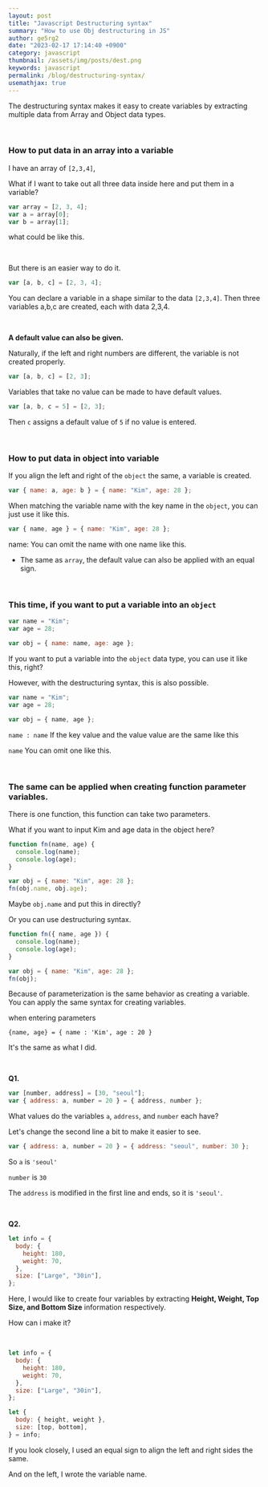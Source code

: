 ```yaml
---
layout: post
title: "Javascript Destructuring syntax"
summary: "How to use Obj destructuring in JS"
author: ge5rg2
date: "2023-02-17 17:14:40 +0900"
category: javascript
thumbnail: /assets/img/posts/dest.png
keywords: javascript
permalink: /blog/destructuring-syntax/
usemathjax: true
---
```


The destructuring syntax makes it easy to create variables by extracting multiple data from Array and Object data types.

<br/>

### **How to put data in an array into a variable**

I have an array of `[2,3,4]`,

What if I want to take out all three data inside here and put them in a variable?

```jsx
var array = [2, 3, 4];
var a = array[0];
var b = array[1];
```

what could be like this.

<br/>

But there is an easier way to do it.

```jsx
var [a, b, c] = [2, 3, 4];
```

You can declare a variable in a shape similar to the data `[2,3,4]`.
Then three variables a,b,c are created, each with data 2,3,4.

<br/>

**A default value can also be given.**

Naturally, if the left and right numbers are different, the variable is not created properly.

```jsx
var [a, b, c] = [2, 3];
```

Variables that take no value can be made to have default values.

```jsx
var [a, b, c = 5] = [2, 3];
```

Then `c` assigns a default value of `5` if no value is entered.

<br/>

### How to put data in object into variable

If you align the left and right of the `object` the same, a variable is created.

```jsx
var { name: a, age: b } = { name: "Kim", age: 28 };
```

When matching the variable name with the key name in the `object`, you can just use it like this.

```jsx
var { name, age } = { name: "Kim", age: 28 };
```

name: You can omit the name with one name like this.

- The same as `array`, the default value can also be applied with an equal sign.

<br/>

### This time, if you want to put a variable into an `object`

```jsx
var name = "Kim";
var age = 28;

var obj = { name: name, age: age };
```

If you want to put a variable into the `object` data type, you can use it like this, right?

However, with the destructuring syntax, this is also possible.

```jsx
var name = "Kim";
var age = 28;

var obj = { name, age };
```

`name : name` If the key value and the value value are the same like this

`name` You can omit one like this.

<br/>

### The same can be applied when creating function parameter variables.

There is one function, this function can take two parameters.

What if you want to input Kim and age data in the object here?

```jsx
function fn(name, age) {
  console.log(name);
  console.log(age);
}

var obj = { name: "Kim", age: 28 };
fn(obj.name, obj.age);
```

Maybe `obj.name` and put this in directly?

Or you can use destructuring syntax.

```jsx
function fn({ name, age }) {
  console.log(name);
  console.log(age);
}

var obj = { name: "Kim", age: 28 };
fn(obj);
```

Because of parameterization is the same behavior as creating a variable.
You can apply the same syntax for creating variables.

when entering parameters

`{name, age} = { name : 'Kim', age : 20 }`

It's the same as what I did.

<br/>

**Q1.**

```jsx
var [number, address] = [30, "seoul"];
var { address: a, number = 20 } = { address, number };
```

What values do the variables `a`, `address`, and `number` each have?

Let's change the second line a bit to make it easier to see.

```jsx
var { address: a, number = 20 } = { address: "seoul", number: 30 };
```

So `a` is `'seoul'`

`number` is `30`

The `address` is modified in the first line and ends, so it is `'seoul'`.

<br/>

**Q2.**

```jsx
let info = {
  body: {
    height: 180,
    weight: 70,
  },
  size: ["Large", "30in"],
};
```

Here, I would like to create four variables by extracting **Height, Weight, Top Size, and Bottom Size** information respectively.

How can i make it?

<br/>

```jsx
let info = {
  body: {
    height: 180,
    weight: 70,
  },
  size: ["Large", "30in"],
};

let {
  body: { height, weight },
  size: [top, bottom],
} = info;
```

If you look closely, I used an equal sign to align the left and right sides the same.

And on the left, I wrote the variable name.
